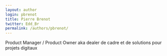 ```yaml
---
layout: author
login: pbrenot
title: Pierre Brenot
twitter: Edd_Br
permalink: /authors/pbrenot/
---
```

Product Manager / Product Owner aka dealer de cadre et de solutions pour projets digitaux
